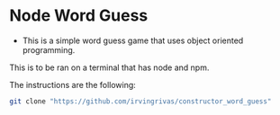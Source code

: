 # Node Word Guess

* This is a simple word guess game that uses object oriented programming.

This is to be ran on a terminal that has node and npm.

The instructions are the following:
```sh
git clone "https://github.com/irvingrivas/constructor_word_guess"
```
